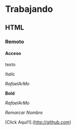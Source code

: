 # Trabajando
## HTML
### Remoto
#### Acceso

texto

*Italic*

_RafaelArMo_

**Bold**


_RafaelArMo_

_Remarcar Nombre_

[Click Aqui!!].(http://github.com)
